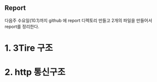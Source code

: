 ## Report
다음주 수요일(10.1)까지 github 에 report 디렉토리 만들고 2개의 파일을 만들어서 report를 정리한다.


# 1. 3Tire 구조
# 2. http 통신구조
